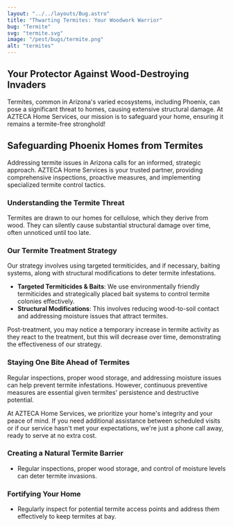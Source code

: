 ```yaml
---
layout: "../../layouts/Bug.astro"
title: "Thwarting Termites: Your Woodwork Warrior"
bug: "Termite"
svg: "termite.svg"
image: "/pest/bugs/termite.png"
alt: "termites"
---
```


## Your Protector Against Wood-Destroying Invaders

Termites, common in Arizona's varied ecosystems, including Phoenix, can pose a significant threat to homes, causing extensive structural damage. At AZTECA Home Services, our mission is to safeguard your home, ensuring it remains a termite-free stronghold!

## Safeguarding Phoenix Homes from Termites

Addressing termite issues in Arizona calls for an informed, strategic approach. AZTECA Home Services is your trusted partner, providing comprehensive inspections, proactive measures, and implementing specialized termite control tactics.

### Understanding the Termite Threat

Termites are drawn to our homes for cellulose, which they derive from wood. They can silently cause substantial structural damage over time, often unnoticed until too late.

### Our Termite Treatment Strategy

Our strategy involves using targeted termiticides, and if necessary, baiting systems, along with structural modifications to deter termite infestations.

- **Targeted Termiticides & Baits**: We use environmentally friendly termiticides and strategically placed bait systems to control termite colonies effectively.
- **Structural Modifications**: This involves reducing wood-to-soil contact and addressing moisture issues that attract termites.

Post-treatment, you may notice a temporary increase in termite activity as they react to the treatment, but this will decrease over time, demonstrating the effectiveness of our strategy.

### Staying One Bite Ahead of Termites

Regular inspections, proper wood storage, and addressing moisture issues can help prevent termite infestations. However, continuous preventive measures are essential given termites' persistence and destructive potential.

At AZTECA Home Services, we prioritize your home's integrity and your peace of mind. If you need additional assistance between scheduled visits or if our service hasn't met your expectations, we're just a phone call away, ready to serve at no extra cost.

### Creating a Natural Termite Barrier

- Regular inspections, proper wood storage, and control of moisture levels can deter termite invasions.

### Fortifying Your Home

- Regularly inspect for potential termite access points and address them effectively to keep termites at bay.
